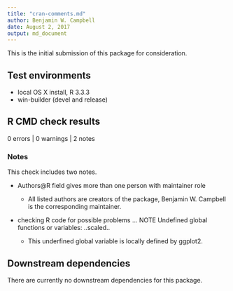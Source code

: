 ```yaml
---
title: "cran-comments.md"
author: Benjamin W. Campbell
date: August 2, 2017
output: md_document
---
```


This is the initial submission of this package for consideration.  

## Test environments
* local OS X install, R 3.3.3
* win-builder (devel and release)


## R CMD check results
0 errors | 0 warnings | 2 notes

### Notes
This check includes two notes.

* Authors@R field gives more than one person with maintainer role

  * All listed authors are creators of the package, Benjamin W. Campbell is the corresponding maintainer.  

* checking R code for possible problems ... NOTE Undefined global functions or variables: ..scaled..

  * This underfined global variable is locally defined by ggplot2.

## Downstream dependencies
There are currently no downstream dependencies for this package. 
